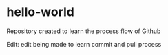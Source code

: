 # hello-world
Repository created to learn the process flow of Github

Edit: edit being made to learn commit and pull process

